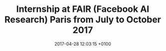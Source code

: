 ---
layout: post
title:  Internship at FAIR (Facebook AI Research) Paris from July to October 2017
date:   2017-04-28 12:03:15 +0100
---